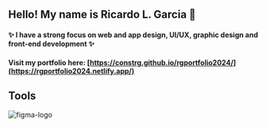 ## Hello! My name is Ricardo L. Garcia 👋
#### ✨ I have a strong focus on web and app design, UI/UX, graphic design and front-end development ✨
#### Visit my portfolio here: [https://constrg.github.io/rgportfolio2024/](https://rgportfolio2024.netlify.app/)

## Tools
![figma-logo](https://github.com/user-attachments/assets/89d0cded-4e65-4b84-a23a-182bfa75fc06)


<!--
**constrg/constrg** is a ✨ _special_ ✨ repository because its `README.md` (this file) appears on your GitHub profile.

Here are some ideas to get you started:

- 🔭 I’m currently working on ...
- 🌱 I’m currently learning ...
- 👯 I’m looking to collaborate on ...
- 🤔 I’m looking for help with ...
- 💬 Ask me about ...
- 📫 How to reach me: ...
- 😄 Pronouns: ...
- ⚡ Fun fact: ...
-->
